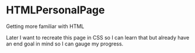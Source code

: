# HTMLPersonalPage
Getting more familiar with HTML

Later I want to recreate this page in CSS so I can learn that but already have an end goal in mind
so I can gauge my progress.
